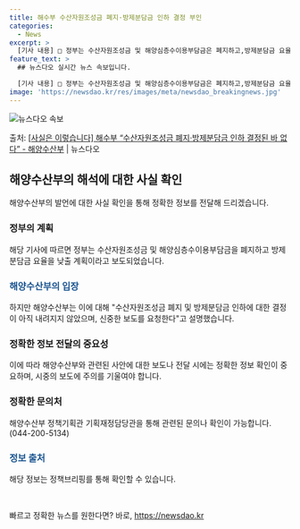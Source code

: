 ```yaml
---
title: 해수부 수산자원조성금 폐지·방제분담금 인하 결정 부인
categories:
  - News
excerpt: >
  [기사 내용] □ 정부는 수산자원조성금 및 해양심층수이용부담금은 폐지하고,방제분담금 요율을 낮출 계획임 [해…
feature_text: >
  ## 뉴스다오 실시간 뉴스 속보입니다.

  [기사 내용] □ 정부는 수산자원조성금 및 해양심층수이용부담금은 폐지하고,방제분담금 요율을 낮출 계획임 [해…
image: 'https://newsdao.kr/res/images/meta/newsdao_breakingnews.jpg'
---
```


![뉴스다오 속보](https://newsdao.kr/res/images/meta/newsdao_breakingnews.jpg)

<p>출처: <a href="https://newsdao.kr/3291" rel="dofollow">[사실은 이렇습니다] 해수부 “수산자원조성금 폐지·방제분담금 인하 결정된 바 없다” - 해양수산부</a> | 뉴스다오</p>

<h2 data-ke-size="size26">해양수산부의 해석에 대한 사실 확인</h2>
<p data-ke-size="size16">해양수산부의 발언에 대한 사실 확인을 통해 정확한 정보를 전달해 드리겠습니다.</p>

<h3>정부의 계획</h3>
<p data-ke-size="size16">해당 기사에 따르면 정부는 수산자원조성금 및 해양심층수이용부담금을 폐지하고 방제분담금 요율을 낮출 계획이라고 보도되었습니다.</p>

<h3><b><span style="color: #1a5490;">해양수산부의 입장</span></b></h3>
<p data-ke-size="size16">하지만 해양수산부는 이에 대해 "수산자원조성금 폐지 및 방제분담금 인하에 대한 결정이 아직 내려지지 않았으며, 신중한 보도를 요청한다"고 설명했습니다.</p>

<h3>정확한 정보 전달의 중요성</h3>
<p data-ke-size="size16">이에 따라 해양수산부와 관련된 사안에 대한 보도나 전달 시에는 정확한 정보 확인이 중요하며, 시중의 보도에 주의를 기울여야 합니다.</p>

<h3>정확한 문의처</h3>
<p data-ke-size="size16">해양수산부 정책기획관 기획재정담당관을 통해 관련된 문의나 확인이 가능합니다. (044-200-5134)</p>

<h3><b><span style="color: #1a5490;">정보 출처</span></b></h3>
<p data-ke-size="size16">해당 정보는 정책브리핑를 통해 확인할 수 있습니다.</p>

<p data-ke-size="size16">&nbsp;</p> 

빠르고 정확한 뉴스를 원한다면? 바로, <a href="https://newsdao.kr" rel="dofollow">https://newsdao.kr</a>


